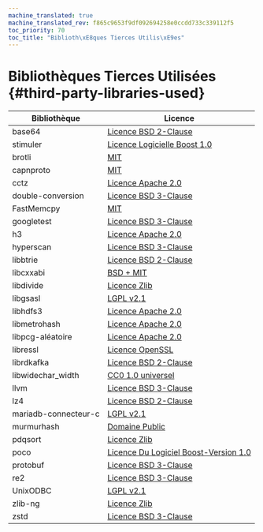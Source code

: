 ```yaml
---
machine_translated: true
machine_translated_rev: f865c9653f9df092694258e0ccdd733c339112f5
toc_priority: 70
toc_title: "Biblioth\xE8ques Tierces Utilis\xE9es"
---
```


# Bibliothèques Tierces Utilisées {#third-party-libraries-used}

| Bibliothèque         | Licence                                                                                                                                        |
|----------------------|------------------------------------------------------------------------------------------------------------------------------------------------|
| base64               | [Licence BSD 2-Clause](https://github.com/aklomp/base64/blob/a27c565d1b6c676beaf297fe503c4518185666f7/LICENSE)                                 |
| stimuler             | [Licence Logicielle Boost 1.0](https://github.com/ClickHouse-Extras/boost-extra/blob/6883b40449f378019aec792f9983ce3afc7ff16e/LICENSE_1_0.txt) |
| brotli               | [MIT](https://github.com/google/brotli/blob/master/LICENSE)                                                                                    |
| capnproto            | [MIT](https://github.com/capnproto/capnproto/blob/master/LICENSE)                                                                              |
| cctz                 | [Licence Apache 2.0](https://github.com/google/cctz/blob/4f9776a310f4952454636363def82c2bf6641d5f/LICENSE.txt)                                 |
| double-conversion    | [Licence BSD 3-Clause](https://github.com/google/double-conversion/blob/cf2f0f3d547dc73b4612028a155b80536902ba02/LICENSE)                      |
| FastMemcpy           | [MIT](https://github.com/ClickHouse/ClickHouse/blob/master/libs/libmemcpy/impl/LICENSE)                                                        |
| googletest           | [Licence BSD 3-Clause](https://github.com/google/googletest/blob/master/LICENSE)                                                               |
| h3                   | [Licence Apache 2.0](https://github.com/uber/h3/blob/master/LICENSE)                                                                           |
| hyperscan            | [Licence BSD 3-Clause](https://github.com/intel/hyperscan/blob/master/LICENSE)                                                                 |
| libbtrie             | [Licence BSD 2-Clause](https://github.com/ClickHouse/ClickHouse/blob/master/contrib/libbtrie/LICENSE)                                          |
| libcxxabi            | [BSD + MIT](https://github.com/ClickHouse/ClickHouse/blob/master/libs/libglibc-compatibility/libcxxabi/LICENSE.TXT)                            |
| libdivide            | [Licence Zlib](https://github.com/ClickHouse/ClickHouse/blob/master/contrib/libdivide/LICENSE.txt)                                             |
| libgsasl             | [LGPL v2.1](https://github.com/ClickHouse-Extras/libgsasl/blob/3b8948a4042e34fb00b4fb987535dc9e02e39040/LICENSE)                               |
| libhdfs3             | [Licence Apache 2.0](https://github.com/ClickHouse-Extras/libhdfs3/blob/bd6505cbb0c130b0db695305b9a38546fa880e5a/LICENSE.txt)                  |
| libmetrohash         | [Licence Apache 2.0](https://github.com/ClickHouse/ClickHouse/blob/master/contrib/libmetrohash/LICENSE)                                        |
| libpcg-aléatoire     | [Licence Apache 2.0](https://github.com/ClickHouse/ClickHouse/blob/master/contrib/libpcg-random/LICENSE-APACHE.txt)                            |
| libressl             | [Licence OpenSSL](https://github.com/ClickHouse-Extras/ssl/blob/master/COPYING)                                                                |
| librdkafka           | [Licence BSD 2-Clause](https://github.com/edenhill/librdkafka/blob/363dcad5a23dc29381cc626620e68ae418b3af19/LICENSE)                           |
| libwidechar\_width   | [CC0 1.0 universel](https://github.com/ClickHouse/ClickHouse/blob/master/libs/libwidechar_width/LICENSE)                                       |
| llvm                 | [Licence BSD 3-Clause](https://github.com/ClickHouse-Extras/llvm/blob/163def217817c90fb982a6daf384744d8472b92b/llvm/LICENSE.TXT)               |
| lz4                  | [Licence BSD 2-Clause](https://github.com/lz4/lz4/blob/c10863b98e1503af90616ae99725ecd120265dfb/LICENSE)                                       |
| mariadb-connecteur-c | [LGPL v2.1](https://github.com/ClickHouse-Extras/mariadb-connector-c/blob/3.1/COPYING.LIB)                                                     |
| murmurhash           | [Domaine Public](https://github.com/ClickHouse/ClickHouse/blob/master/contrib/murmurhash/LICENSE)                                              |
| pdqsort              | [Licence Zlib](https://github.com/ClickHouse/ClickHouse/blob/master/contrib/pdqsort/license.txt)                                               |
| poco                 | [Licence Du Logiciel Boost-Version 1.0](https://github.com/ClickHouse-Extras/poco/blob/fe5505e56c27b6ecb0dcbc40c49dc2caf4e9637f/LICENSE)       |
| protobuf             | [Licence BSD 3-Clause](https://github.com/ClickHouse-Extras/protobuf/blob/12735370922a35f03999afff478e1c6d7aa917a4/LICENSE)                    |
| re2                  | [Licence BSD 3-Clause](https://github.com/google/re2/blob/7cf8b88e8f70f97fd4926b56aa87e7f53b2717e0/LICENSE)                                    |
| UnixODBC             | [LGPL v2.1](https://github.com/ClickHouse-Extras/UnixODBC/tree/b0ad30f7f6289c12b76f04bfb9d466374bb32168)                                       |
| zlib-ng              | [Licence Zlib](https://github.com/ClickHouse-Extras/zlib-ng/blob/develop/LICENSE.md)                                                           |
| zstd                 | [Licence BSD 3-Clause](https://github.com/facebook/zstd/blob/dev/LICENSE)                                                                      |
